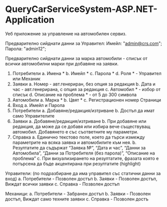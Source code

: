 # QueryCarServiceSystem-ASP.NET-Application
Уеб приложение за управление на автомобилен сервиз.

Предварително сийднати данни за Управител:  Имейл: "admin@crs.com"; Парола: "admin12";

Предварително сийднати данни за марка автомобили - списък от всички автомобилни марки при добавяне на заявки.


1. Потребители
a. Имена *
b. Имейл *
c. Парола *
d. Роля * - Управител или Механик
2. Заявки
a. Номер - авт.генериран, без опция за редакция
b. Дата и час - авт.генерирана, с опция за редакция
c. Автомобил * - избор от списък
d. Описание на проблема * - от 5 до 300 символа
3. Автомобили
a. Марка *
b. Цвят *
c. Регистрационен номер
Страници
1. Вход
a. Имейл и Парола
2. Потребители
a. Добавяне/редакция/изтриване
b. Достъп да имат само Управителите
3. Заявки
a. Добавяне/редакция/изтриване
b. При добавяне или редакция, да може да се добавя или избира вече съществуващ
автомобил. Добавянето е със съответните му параметри.
4. Справка
a. Единично текстово поле, което да търси измежду параметрите на всяка заявка и
автомобилите към нея.
b. Резултатите да съдържат “Заявка №”, “Дата и час”, “Данни за Автомобила”,
“Данни за Потребителя (без парола)”, “Описание на проблема”
c. При визуализирането на резултатите, фразата която е потърсена да бъде
акцентирана при резултатите (highlight)


Управители:
(по подразбиране да има управител със статични данни за вход)
a. Потребители - Позволен достъп
b. Заявки - Позволен достъп, Виждат всички заявки
c. Справка - Позволен достъп

Механици:
a. Потребители - Забранен достъп
b. Заявки - Позволен достъп, Виждат само техните заявки
c. Справка - Позволен достъ

